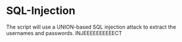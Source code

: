 # SQL-Injection
The script will use a UNION-based SQL injection attack to extract the usernames and passwords.
INJEEEEEEEEEECT
